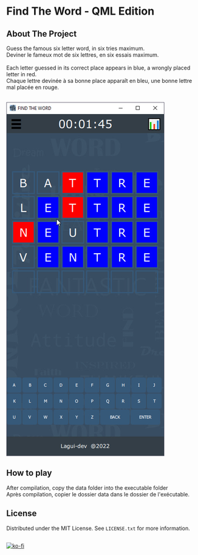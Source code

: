 <div id="top"></div>

# Find The Word - QML Edition
## About The Project
<div>
Guess the famous six letter word, in six tries maximum.<br />
Deviner le fameux mot de six lettres, en six essais maximum.
</div>
<br />
<div>
Each letter guessed in its correct place appears in blue, a wrongly placed letter in red.<br />
Chaque lettre devinée à sa bonne place apparaît en bleu, une bonne lettre mal placée en rouge.
</div>
<br />

![screenshot](/documentations/screenshot-0.0.1.jpg)

## How to play
<div>
After compilation, copy the data folder into the executable folder<br />
Après compilation, copier le dossier data dans le dossier de l'exécutable.
</div>

## License
Distributed under the MIT License. See `LICENSE.txt` for more information.

##
[![ko-fi](https://ko-fi.com/img/githubbutton_sm.svg)](https://ko-fi.com/J3J06YG5P)
